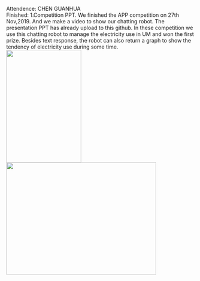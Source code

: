 Attendence: CHEN GUANHUA  
Finished: 
1.Competition PPT. We finished the APP competition on 27th Nov,2019. And we make a video to show our chatting robot. The presentation PPT has already upload to this github. In these competition we use this chatting robot to manage the electricity use in UM and won the first prize. Besides text response, the robot can also return a graph to show the tendency of electricity use during some time.  
<img src="https://github.com/MagicianChen/QA_system/blob/master/meeting/2019-11-29/%E7%94%A8%E7%94%B5%E8%B6%8B%E5%8A%BF.png" width="200" height="300">
<img src="https://github.com/MagicianChen/QA_system/blob/master/meeting/2019-11-29/%E8%8E%B7%E5%A5%96.jpg" width="400" height="300">
